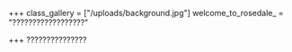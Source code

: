 +++
class_gallery = ["/uploads/background.jpg"]
welcome_to_rosedale_ = "??????????????????"

+++
???????????????